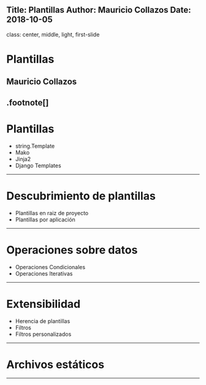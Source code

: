 Title: Plantillas
Author: Mauricio Collazos
Date: 2018-10-05
![]()
---
class: center, middle, light, first-slide
# Plantillas
## Mauricio Collazos
.footnote[]
---
# Plantillas
- string.Template
- Mako
- Jinja2
- Django Templates
---
# Descubrimiento de plantillas
- Plantillas en raiz de proyecto
- Plantillas por aplicación
---
# Operaciones sobre datos
- Operaciones Condicionales
- Operaciones Iterativas
---
# Extensibilidad
- Herencia de plantillas
- Filtros
- Filtros personalizados
---
# Archivos estáticos
---
